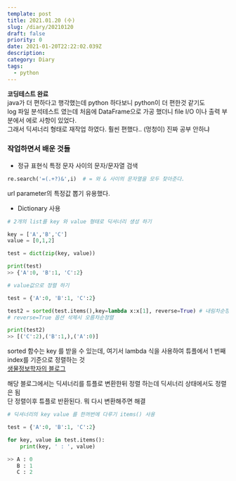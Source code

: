 ```yaml
---
template: post
title: 2021.01.20 (수)
slug: /diary/20210120
draft: false
priority: 0
date: 2021-01-20T22:22:02.039Z
description:
category: Diary
tags:
  - python
---
```


**코딩테스트 완료**  
java가 더 편하다고 행각했는데 python 하다보니 python이 더 편한것 같기도  
log 파일 분석테스트 였는데 처음에 DataFrame으로 가공 했더니 file I/O 이나 출력 부분에서 에로 사항이 있었다.  
그래서 딕셔너리 형태로 재작업 하였다. 훨씬 편했다.. (멍청이) 진짜 공부 안하냐

### 작업하면서 배운 것들

- 정규 표현식 특정 문자 사이의 문자/문자열 검색

```python {numberLines}
re.search('=(.+?)&',i)  # = 와 & 사이의 문자열을 모두 찾아준다.
```

url parameter의 특정값 뽑기 유용했다.

- Dictionary 사용

```python {numberLines}
# 2개의 list를 key 와 value 형태로 딕셔너리 생성 하기

key = ['A','B','C']
value = [0,1,2]

test = dict(zip(key, value))

print(test)
>> {'A':0, 'B':1, 'C':2}
```

```python {numberLines}
# value값으로 정렬 하기

test = {'A':0, 'B':1, 'C':2}

test2 = sorted(test.items(),key=lambda x:x[1], reverse=True) # 내림차순정렬
# reverse=True 옵션 삭제시 오름차순정렬

print(test2)
>> [('C':2),('B':1,),('A':0)]
```

sorted 함수는 key 를 받을 수 있는데, 여기서 lambda 식을 사용하여 튜플에서 1 번째 index를 기준으로 정렬하는 것  
[생물정보학자의 블로그](https://korbillgates.tistory.com/171)

해당 블로그에서는 딕셔너리를 튜플로 변환한뒤 정렬 하는데 딕셔너리 상태에서도 정렬은 됨  
단 정렬이후 튜플로 반환된다. 뭐 다시 변환해주면 해결

```python {numberLines}
# 딕셔너리의 key value 를 한꺼번에 다루기 items() 사용

test = {'A':0, 'B':1, 'C':2}

for key, value in test.items():
    print(key, ' : ', value)

>> A : 0
   B : 1
   C : 2
```
